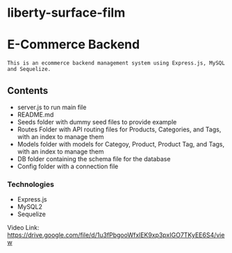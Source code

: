 # liberty-surface-film
# E-Commerce Backend
    This is an ecommerce backend management system using Express.js, MySQL and Sequelize.

## Contents
- server.js to run main file
- README.md
- Seeds folder with dummy seed files to provide example
- Routes Folder with API routing files for Products, Categories, and Tags, with an index to manage them
- Models folder with models for Categoy, Product, Product Tag, and Tags, with an index to manage them
- DB folder containing the schema file for the database
- Config folder with a connection file

### Technologies
- Express.js
- MySQL2
- Sequelize

Video Link: https://drive.google.com/file/d/1u3fPbgooWfxlEK9xp3pxIGO7TKyEE6S4/view
